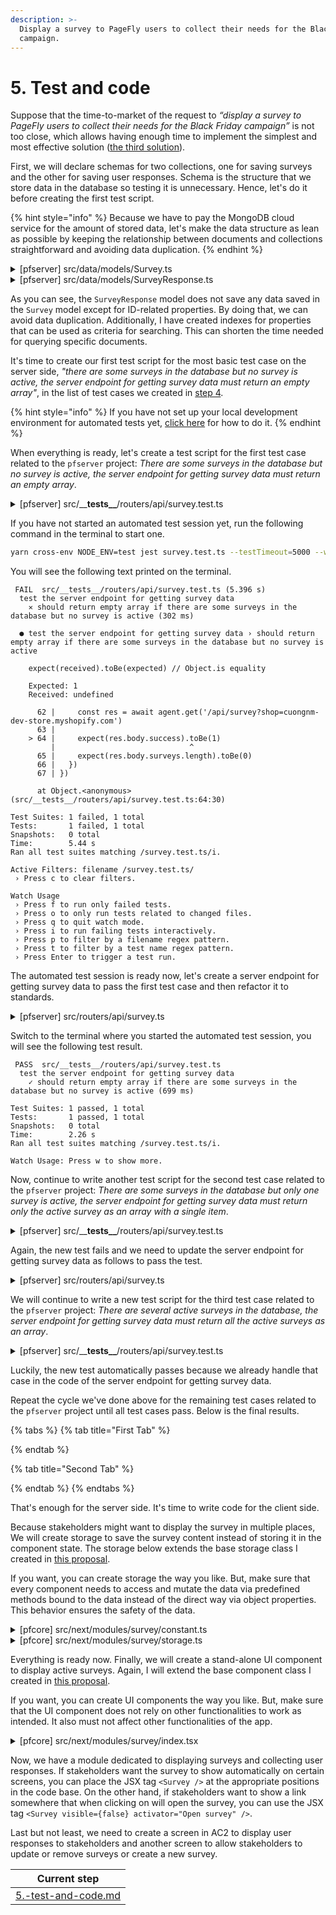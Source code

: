```yaml
---
description: >-
  Display a survey to PageFly users to collect their needs for the Black Friday
  campaign.
---
```


# 5. Test and code

Suppose that the time-to-market of the request to _“display a survey to PageFly users to collect their needs for the Black Friday campaign”_ is not too close, which allows having enough time to implement the simplest and most effective solution ([the third solution](3.-choose-one-solution.md#evaluate-the-third-solution)).

First, we will declare schemas for two collections, one for saving surveys and the other for saving user responses. Schema is the structure that we store data in the database so testing it is unnecessary. Hence, let's do it before creating the first test script.

{% hint style="info" %}
Because we have to pay the MongoDB cloud service for the amount of stored data, let's make the data structure as lean as possible by keeping the relationship between documents and collections straightforward and avoiding data duplication.
{% endhint %}

<details>

<summary>[pfserver] src/data/models/Survey.ts</summary>

```typescript
import mongoose, {Document} from 'mongoose'

// Define document type.
export type SurveyType = {
  _id: string
  title: string
  description?: string
  questions: [
    {
      _id: string
      type: 'text' | 'radio' | 'checkbox'
      question: string
      // Predefined answers are only required if the `type` is not 'text'.
      answers?: [
        {
          _id: string
          answer: string
        },
      ]
    },
  ]
  status: 'active' | 'inactive'
  // If both `startTime` and `endTime` are undefined, the survey will
  // always be visible until its `status` is set to 'inactive'.
  startTime?: Date
  endTime?: Date
  // If `includeLocations` is undefined, the survey will be visible in
  // all locations except locations defined for `excludeLocations`.
  includeLocations?: string[]
  // If `excludeLocations` is defined, the survey will be invisible in
  // all locations defined for `excludeLocations`.
  excludeLocations?: string[]
}

// Define model schema.
const surveySchema = new mongoose.Schema(
  {
    title: {
      type: String,
      required: true,
      index: true,
    },
    description: String,
    questions: [
      {
        _id: mongoose.Schema.Types.ObjectId,
        type: {
          type: String,
          enum: ['text', 'radio', 'checkbox'],
          required: true,
          index: true,
        },
        question: {
          type: String,
          required: true,
          index: true,
        },
        // Predefined answers are only required if the `type` is not 'text'.
        answers: [
          {
            _id: mongoose.Schema.Types.ObjectId,
            answer: {
              type: String,
              required: true,
              index: true,
            },
          },
        ],
      },
    ],
    status: {
      type: String,
      enum: ['active', 'inactive'],
      default: 'inactive',
      index: true,
    },
    // If both `startTime` and `endTime` are undefined, the survey will
    // always be visible until its `status` is set to 'inactive'.
    startTime: {
      type: Date,
      index: true,
    },
    endTime: {
      type: Date,
      index: true,
    },
    // If `includeLocations` is undefined, the survey will be visible in
    // all locations except locations defined for `excludeLocations`.
    includeLocations: [
      {
        type: String,
        index: true,
      },
    ],
    // If `excludeLocations` is defined, the survey will be invisible in
    // all locations defined for `excludeLocations`.
    excludeLocations: [
      {
        type: String,
        index: true,
      },
    ],
  },
  {timestamps: true}
)

surveySchema.pre('save', async function (next) {
  // Automatically generate `_id` for questions and answers.
  this.questions.forEach((question, qIndex) => {
    if (!question._id) {
      this.questions[qIndex]._id = new mongoose.Types.ObjectId()
    }

    question.answers.forEach((answer, aIndex) => {
      if (!answer._id) {
        this.questions[qIndex].answers[aIndex]._id = new mongoose.Types.ObjectId()
      }
    })
  })

  next()
})

const SurveyModel = mongoose.model<Document & SurveyType>('Survey', surveySchema)

export default SurveyModel
```

</details>

<details>

<summary>[pfserver] src/data/models/SurveyResponse.ts</summary>

````typescript
```typescript
import mongoose, {Document} from 'mongoose'

// Define document type.
export type SurveyResponseType = {
  _id?: string
  surveyId: string
  shopDomain?: string
  responses: {
    questionId: string
    // Answer ID is only available if the question `type` is not 'text'.
    answerId?: string[]
    // Text answer is only available if the question `type` is 'text'.
    textAnswer?: string
  }[]
}

// Define model schema.
const surveyResponseSchema = new mongoose.Schema(
  {
    surveyId: {
      type: mongoose.Schema.Types.ObjectId,
      required: true,
      index: true,
      ref: 'Survey',
    },
    shopDomain: {
      type: String,
      required: true,
      index: true,
      ref: 'Shop',
    },
    responses: [{
      questionId: mongoose.Schema.Types.ObjectId,
      // Answer ID is only available if the question `type` is not 'text'.
      answerId: [mongoose.Schema.Types.ObjectId],
      // Text answer is only available if the question `type` is 'text'.
      textAnswer: String,
    }],
  },
  { timestamps: true }
)

const SurveyResponseModel = mongoose.model<Document & SurveyResponseType>('SurveyResponse', surveyResponseSchema)

export default SurveyResponseModel
````

</details>

As you can see, the `SurveyResponse` model does not save any data saved in the `Survey` model except for ID-related properties. By doing that, we can avoid data duplication. Additionally, I have created indexes for properties that can be used as criteria for searching. This can shorten the time needed for querying specific documents.

It's time to create our first test script for the most basic test case on the server side, _"there are some surveys in the database but no survey is active, the server endpoint for getting survey data must return an empty array"_, in the list of test cases we created in [step 4](4.-write-test-cases.md).

{% hint style="info" %}
If you have not set up your local development environment for automated tests yet, [click here](../../test-driven-development-tdd.md#set-things-up) for how to do it.
{% endhint %}

When everything is ready, let's create a test script for the first test case related to the `pfserver` project: _There are some surveys in the database but no survey is active, the server endpoint for getting survey data must return an empty array_.

<details>

<summary>[pfserver] src/__<strong>tests__</strong>/routers/api/survey.test.ts</summary>

```typescript
import 'dotenv/config'
import request from 'supertest'
import mongoose from 'mongoose'
import { PageFlyServer } from '../../../server'
import SurveyModel from '../../../data/models/Survey'
import PageFlyShopifyHandler from '../../../handlers/shopify'

describe('test the server endpoint for getting survey data', () => {
  let server, handler, agent

  beforeAll(async () => {
    // Connect Mongoose to MongoDB.
    await mongoose.connect(process.env.MONGODB_URI_FOR_AUTOMATED_TESTS, { keepAlive: true })

    // Fake some environment variables.
    process.env.CATALOG_DATA_IMPORTED = 'yes'

    // Init PageFly server.
    server = new PageFlyServer()
    handler = new PageFlyShopifyHandler(server.app, null)

    handler.initRouting()

    // Init an agent for testing.
    agent = request.agent(server.app)

    // Clear mock data.
    await SurveyModel.deleteMany({})
  })

  afterAll(async () => {
    // Clear mock data.
    await SurveyModel.deleteMany({})

    // Disconnect from MongoDB.
    await mongoose.connection.close()
  })

  it('should return empty array if there are some surveys in the database but no survey is active', async () => {
    // Create mock data.
    await SurveyModel.insertMany([
      {
        title: 'Survey 1',
        questions: [
          {
            type: 'text',
            question: 'How are you today?'
          }
        ],
        status: 'inactive'
      },
      {
        title: 'Survey 2',
        questions: [
          {
            type: 'text',
            question: 'How can I help you today?'
          }
        ],
        status: 'inactive'
      },
    ])

    // Send a GET request to the API endpoint.
    const res = await agent.get('/api/survey?shop=cuongnm-dev-store.myshopify.com')

    expect(res.body.success).toBe(1)
    expect(res.body.surveys.length).toBe(0)
  })
})
```

</details>

If you have not started an automated test session yet, run the following command in the terminal to start one.

```sh
yarn cross-env NODE_ENV=test jest survey.test.ts --testTimeout=5000 --watchAll --detectOpenHandles
```

You will see the following text printed on the terminal.

```
 FAIL  src/__tests__/routers/api/survey.test.ts (5.396 s)
  test the server endpoint for getting survey data
    ✕ should return empty array if there are some surveys in the database but no survey is active (302 ms)

  ● test the server endpoint for getting survey data › should return empty array if there are some surveys in the database but no survey is active

    expect(received).toBe(expected) // Object.is equality

    Expected: 1
    Received: undefined

      62 |     const res = await agent.get('/api/survey?shop=cuongnm-dev-store.myshopify.com')
      63 |
    > 64 |     expect(res.body.success).toBe(1)
         |                              ^
      65 |     expect(res.body.surveys.length).toBe(0)
      66 |   })
      67 | })

      at Object.<anonymous> (src/__tests__/routers/api/survey.test.ts:64:30)

Test Suites: 1 failed, 1 total
Tests:       1 failed, 1 total
Snapshots:   0 total
Time:        5.44 s
Ran all test suites matching /survey.test.ts/i.

Active Filters: filename /survey.test.ts/
 › Press c to clear filters.

Watch Usage
 › Press f to run only failed tests.
 › Press o to only run tests related to changed files.
 › Press q to quit watch mode.
 › Press i to run failing tests interactively.
 › Press p to filter by a filename regex pattern.
 › Press t to filter by a test name regex pattern.
 › Press Enter to trigger a test run.
```

The automated test session is ready now, let's create a server endpoint for getting survey data to pass the first test case and then refactor it to standards.

<details>

<summary>[pfserver] src/routers/api/survey.ts</summary>

```typescript
import ShopModel from '../../data/models/Shop'
import SurveyModel from '../../data/models/Survey'
import {NextFunction, Request, Response} from 'express'

export async function handleGet(req: Request, res: Response, next?: NextFunction) {
  try {
    // Define query for getting active surveys.
    const query = { status: 'active' }

    // Query for active surveys.
    const surveys = await SurveyModel.find(query, '_id title description questions')

    res.status(200).json({success: 1, surveys})
  } catch (e) {
    res.status(500).json({success: 0, message: e.message || e})
  }
}
```

</details>

Switch to the terminal where you started the automated test session, you will see the following test result.

```
 PASS  src/__tests__/routers/api/survey.test.ts
  test the server endpoint for getting survey data
    ✓ should return empty array if there are some surveys in the database but no survey is active (699 ms)

Test Suites: 1 passed, 1 total
Tests:       1 passed, 1 total
Snapshots:   0 total
Time:        2.26 s
Ran all test suites matching /survey.test.ts/i.

Watch Usage: Press w to show more.
```

Now, continue to write another test script for the second test case related to the `pfserver` project: _There are some surveys in the database but only one survey is active, the server endpoint for getting survey data must return only the active survey as an array with a single item_.

<details>

<summary>[pfserver] src/__<strong>tests__</strong>/routers/api/survey.test.ts</summary>

```typescript
import 'dotenv/config'
import request from 'supertest'
import mongoose from 'mongoose'
import { PageFlyServer } from '../../../server'
import ShopModel from '../../../data/models/Shop'
import SurveyModel from '../../../data/models/Survey'
import PageFlyShopifyHandler from '../../../handlers/shopify'

describe('test the server endpoint for getting survey data', () => {
  let server, handler, agent

  beforeAll(async () => {
    // Connect Mongoose to MongoDB.
    await mongoose.connect(process.env.MONGODB_URI_FOR_AUTOMATED_TESTS, { keepAlive: true })

    // Fake some environment variables.
    process.env.CATALOG_DATA_IMPORTED = 'yes'

    // Init PageFly server.
    server = new PageFlyServer()
    handler = new PageFlyShopifyHandler(server.app, null)

    handler.initRouting()

    // Init an agent for testing.
    agent = request.agent(server.app)

    // Clear mock data.
    await SurveyModel.deleteMany({})
  })

  afterAll(async () => {
    // Clear mock data.
    await SurveyModel.deleteMany({})

    // Disconnect from MongoDB.
    await mongoose.connection.close()
  })

  it('should return empty array if there are some surveys in the database but no survey is active', async () => {
    // Create mock data.
    await SurveyModel.insertMany([
      {
        title: 'Survey 1',
        questions: [
          {
            type: 'text',
            question: 'How are you today?'
          }
        ],
        status: 'inactive'
      },
      {
        title: 'Survey 2',
        questions: [
          {
            type: 'text',
            question: 'How can I help you today?'
          }
        ],
        status: 'inactive'
      },
    ])

    // Send a GET request to the API endpoint.
    const res = await agent.get('/api/survey?shop=cuongnm-dev-store.myshopify.com')

    expect(res.body.success).toBe(1)
    expect(res.body.surveys.length).toBe(0)
  })

  it('should return only the active survey as an array with a single item if there are some surveys in the database but only one survey is active', async () => {
    // Create mock data.
    await SurveyModel.insertMany([
      {
        title: 'Survey 3',
        questions: [
          {
            type: 'text',
            question: 'What do you want me to do?'
          }
        ],
        status: 'active'
      },
    ])

    // Send a GET request to the API endpoint.
    let res = await agent.get('/api/survey?shop=cuongnm-dev-store.myshopify.com')

    expect(res.body.success).toBe(1)
    expect(res.body.surveys.length).toBe(1)

    // Create mock data to test survey active in a specified time range.
    await SurveyModel.insertMany([
      {
        title: 'Survey 3',
        questions: [
          {
            type: 'text',
            question: 'What do you want me to do?'
          }
        ],
        status: 'active',
        endTime: new Date(Date.now() - 24 * 60 * 60 * 1000),
      },
    ])

    // Send a GET request to the API endpoint.
    res = await agent.get('/api/survey?shop=cuongnm-dev-store.myshopify.com')

    expect(res.body.success).toBe(1)
    expect(res.body.surveys.length).toBe(1)

    // Create mock data to test survey active in specified locations.
    await SurveyModel.insertMany([
      {
        title: 'Survey 4',
        questions: [
          {
            type: 'text',
            question: 'What is your opinion for Black Friday campaign?'
          }
        ],
        status: 'active',
        includeLocations: ['US'],
      },
    ])

    await ShopModel.updateOne(
      { shopDomain: 'cuongnm-dev-store.myshopify.com' },
      { metadata: { country_code: 'VN' } },
      { upsert: true }
    )

    // Send a GET request to the API endpoint.
    res = await agent.get('/api/survey?shop=cuongnm-dev-store.myshopify.com')

    expect(res.body.success).toBe(1)
    expect(res.body.surveys.length).toBe(1)

    // Create mock data to test survey active all locations except specified locations.
    await SurveyModel.insertMany([
      {
        title: 'Survey 4',
        questions: [
          {
            type: 'text',
            question: 'What is your plan for Christmas Eve?'
          }
        ],
        status: 'active',
        excludeLocations: ['VN'],
      },
    ])

    // Send a GET request to the API endpoint.
    res = await agent.get('/api/survey?shop=cuongnm-dev-store.myshopify.com')

    expect(res.body.success).toBe(1)
    expect(res.body.surveys.length).toBe(1)
  })
})
```

</details>

Again, the new test fails and we need to update the server endpoint for getting survey data as follows to pass the test.

<details>

<summary>[pfserver] src/routers/api/survey.ts</summary>

```typescript
import ShopModel from '../../data/models/Shop'
import SurveyModel from '../../data/models/Survey'
import {NextFunction, Request, Response} from 'express'

export async function handleGet(req: Request, res: Response, next?: NextFunction) {
  try {
    // Get current time.
    const now = new Date()

    // Get the current shop location.
    const {shop: shopDomain} = req.session
    const shopData = await ShopModel.findOne({shopDomain})
    const shopLocation = shopData?.metadata?.country_code

    // Define query for getting active surveys.
    const query = {
      $and: [
        // Has active status.
        {status: 'active'},
        // Has start time undefined or earlier than the current time.
        {
          $or: [
            { startTime: null },
            { startTime: { $exists: false } },
            { startTime: { $lt: now } },
          ],
        },
        // Has end time undefined or later than the current time.
        {
          $or: [
            { endTime: null },
            { endTime: { $exists: false } },
            { endTime: { $gt: now } },
          ],
        },
        // Has included location undefined or includes the shop location.
        {
          $or: [
            { includeLocations: null },
            { includeLocations: { $exists: false } },
            { includeLocations: { $size: 0 } },
            { includeLocations: shopLocation },
          ],
        },
        // Has excluded location undefined or not includes the shop location.
        {
          $or: [
            { excludeLocations: null },
            { excludeLocations: { $exists: false } },
            { excludeLocations: { $size: 0 } },
            { excludeLocations: { $nin: [shopLocation] } },
          ],
        },
      ],
    }

    // Query for active surveys.
    const surveys = await SurveyModel.find(query, '_id title description questions')

    res.status(200).json({success: 1, surveys})
  } catch (e) {
    res.status(500).json({success: 0, message: e.message || e})
  }
}
```

</details>

We will continue to write a new test script for the third test case related to the `pfserver` project: _There are several active surveys in the database, the server endpoint for getting survey data must return all the active surveys as an array_.

<details>

<summary>[pfserver] src/__<strong>tests__</strong>/routers/api/survey.test.ts</summary>

```typescript
import 'dotenv/config'
import request from 'supertest'
import mongoose from 'mongoose'
import { PageFlyServer } from '../../../server'
import ShopModel from '../../../data/models/Shop'
import SurveyModel from '../../../data/models/Survey'
import PageFlyShopifyHandler from '../../../handlers/shopify'

describe('test the server endpoint for getting survey data', () => {
  let server, handler, agent

  beforeAll(async () => {
    // Connect Mongoose to MongoDB.
    await mongoose.connect(process.env.MONGODB_URI_FOR_AUTOMATED_TESTS, { keepAlive: true })

    // Fake some environment variables.
    process.env.CATALOG_DATA_IMPORTED = 'yes'

    // Init PageFly server.
    server = new PageFlyServer()
    handler = new PageFlyShopifyHandler(server.app, null)

    handler.initRouting()

    // Init an agent for testing.
    agent = request.agent(server.app)

    // Clear mock data.
    await SurveyModel.deleteMany({})
  })

  afterAll(async () => {
    // Clear mock data.
    await SurveyModel.deleteMany({})

    // Disconnect from MongoDB.
    await mongoose.connection.close()
  })

  it('should return empty array if there are some surveys in the database but no survey is active', async () => {
    // Create mock data.
    await SurveyModel.insertMany([
      {
        title: 'Survey 1',
        questions: [
          {
            type: 'text',
            question: 'How are you today?'
          }
        ],
        status: 'inactive'
      },
      {
        title: 'Survey 2',
        questions: [
          {
            type: 'text',
            question: 'How can I help you today?'
          }
        ],
        status: 'inactive'
      },
    ])

    // Send a GET request to the API endpoint.
    const res = await agent.get('/api/survey?shop=cuongnm-dev-store.myshopify.com')

    expect(res.body.success).toBe(1)
    expect(res.body.surveys.length).toBe(0)
  })

  it('should return only the active survey as an array with a single item if there are some surveys in the database but only one survey is active', async () => {
    // Create mock data.
    await SurveyModel.insertMany([
      {
        title: 'Survey 3',
        questions: [
          {
            type: 'text',
            question: 'What do you want me to do?'
          }
        ],
        status: 'active'
      },
    ])

    // Send a GET request to the API endpoint.
    let res = await agent.get('/api/survey?shop=cuongnm-dev-store.myshopify.com')

    expect(res.body.success).toBe(1)
    expect(res.body.surveys.length).toBe(1)

    // Create mock data to test survey active in a specified time range.
    await SurveyModel.insertMany([
      {
        title: 'Survey 4',
        questions: [
          {
            type: 'text',
            question: 'What do you want me to do?'
          }
        ],
        status: 'active',
        endTime: new Date(Date.now() - 24 * 60 * 60 * 1000),
      },
    ])

    // Send a GET request to the API endpoint.
    res = await agent.get('/api/survey?shop=cuongnm-dev-store.myshopify.com')

    expect(res.body.success).toBe(1)
    expect(res.body.surveys.length).toBe(1)

    // Create mock data to test survey active in specified locations.
    await SurveyModel.insertMany([
      {
        title: 'Survey 5',
        questions: [
          {
            type: 'text',
            question: 'What is your opinion for Black Friday campaign?'
          }
        ],
        status: 'active',
        includeLocations: ['US'],
      },
    ])

    await ShopModel.updateOne(
      { shopDomain: 'cuongnm-dev-store.myshopify.com' },
      { metadata: { country_code: 'VN' } },
      { upsert: true }
    )

    // Send a GET request to the API endpoint.
    res = await agent.get('/api/survey?shop=cuongnm-dev-store.myshopify.com')

    expect(res.body.success).toBe(1)
    expect(res.body.surveys.length).toBe(1)

    // Create mock data to test survey active in all locations except specified locations.
    await SurveyModel.insertMany([
      {
        title: 'Survey 6',
        questions: [
          {
            type: 'text',
            question: 'What is your plan for Christmas Eve?'
          }
        ],
        status: 'active',
        excludeLocations: ['VN'],
      },
    ])

    // Send a GET request to the API endpoint.
    res = await agent.get('/api/survey?shop=cuongnm-dev-store.myshopify.com')

    expect(res.body.success).toBe(1)
    expect(res.body.surveys.length).toBe(1)
  })

  it('should return all the active surveys as an array if there are several active surveys in the database', async () => {
    // Update mock data to test survey active in a specified time range..
    await SurveyModel.updateOne(
      { title: 'Survey 4' },
      {
        startTime: new Date(Date.now() - 24 * 60 * 60 * 1000),
        endTime: new Date(Date.now() + 24 * 60 * 60 * 1000),
      }
    )

    // Send a GET request to the API endpoint.
    let res = await agent.get('/api/survey?shop=cuongnm-dev-store.myshopify.com')

    expect(res.body.success).toBe(1)
    expect(res.body.surveys.length).toBe(2)

    // Update mock data to test survey active in specified locations.
    await SurveyModel.updateOne(
      { title: 'Survey 5' },
      { includeLocations: ['VN'] }
    )

    // Send a GET request to the API endpoint.
    res = await agent.get('/api/survey?shop=cuongnm-dev-store.myshopify.com')

    expect(res.body.success).toBe(1)
    expect(res.body.surveys.length).toBe(3)

    // Update mock data to test survey active in all locations except specified locations.
    await SurveyModel.updateOne(
      { title: 'Survey 6' },
      { excludeLocations: ['US'] }
    )

    // Send a GET request to the API endpoint.
    res = await agent.get('/api/survey?shop=cuongnm-dev-store.myshopify.com')

    expect(res.body.success).toBe(1)
    expect(res.body.surveys.length).toBe(4)
  })
})
```

</details>

Luckily, the new test automatically passes because we already handle that case in the code of the server endpoint for getting survey data.

Repeat the cycle we've done above for the remaining test cases related to the `pfserver` project until all test cases pass. Below is the final results.

{% tabs %}
{% tab title="First Tab" %}

{% endtab %}

{% tab title="Second Tab" %}

{% endtab %}
{% endtabs %}

That's enough for the server side. It's time to write code for the client side.

Because stakeholders might want to display the survey in multiple places, We will create storage to save the survey content instead of storing it in the component state. The storage below extends the base storage class I created in [this proposal](../../refactor-pagefly-applying-oop/apply-the-oop-concept-to-refactor-pagefly/storage-mechanism.md).

If you want, you can create storage the way you like. But, make sure that every component needs to access and mutate the data via predefined methods bound to the data instead of the direct way via object properties. This behavior ensures the safety of the data.

<details>

<summary>[pfcore] src/next/modules/survey/constant.ts</summary>

```typescript
export const SURVEY_API_ENDPOINT = '/api/survey'
```

</details>

<details>

<summary>[pfcore] src/next/modules/survey/storage.ts</summary>

```typescript
import Storage from '@/@refactoring/includes/storage'
import { SURVEY_API_ENDPOINT } from '@/modules/survey/constant'

export type SurveyDataType = {
  surveys: {
    _id: string
    title: string
    description: string
    questions: [{
      _id: string
      type: 'text' | 'radio' | 'checkbox'
      question: string
      // Predefined answers are only required if the `type` is not 'text'.
      answers?: [{
        _id: string
        answer: string
      }]
    }]
  }[]
}

/**
 * Define storage for storing survey data.
 */
export default class SurveyStorage extends Storage<SurveyDataType, SurveyDataType> {
  // Define API endpoints for requesting data.
  static syncWithServerURL = SURVEY_API_ENDPOINT
}
```

</details>

Everything is ready now. Finally, we will create a stand-alone UI component to display active surveys. Again, I will extend the base component class I created in [this proposal](../../refactor-pagefly-applying-oop/apply-the-oop-concept-to-refactor-pagefly/refactor-ui-components.md).

If you want, you can create UI components the way you like. But, make sure that the UI component does not rely on other functionalities to work as intended. It also must not affect other functionalities of the app.

<details>

<summary>[pfcore] src/next/modules/survey/index.tsx</summary>

```typescript
import Component, { StringMapping } from '@/@refactoring/includes/component'
import SurveyStorage, { SurveyDataType } from '@/modules/survey/storage'
import { t } from 'i18next'
import { debounce } from 'lodash'
import { ReactNode } from 'react'
import { Modal } from '@shopify/polaris'
import { SURVEY_API_ENDPOINT } from '@/modules/survey/constant'
import { fetchWithSessionToken } from '@/views/embed/session-token-helper'

type SurveyPropsType = {
  visible?: boolean
  activator?: ReactNode
}

type SurveyStateType = SurveyDataType & {
  visible: boolean
  currentSurveyIndex: number
}

type UserResponseType = {
  [surveyId: string]: {
    answers: {
      [questionId: string]: {
        // Answer ID is only available if the question `type` is not 'text'.
        answerId?: string[]
        // Text answer is only available if the question `type` is 'text'.
        textAnswer?: string
      }
    }
  }
}

export default class Survey extends Component<SurveyPropsType, SurveyStateType> {
  // Define storage to populate component state from in `defaultProps`.
  static defaultProps = {
    storages: [SurveyStorage]
  }

  // Define mapping from storage data to component state.
  static storageToState: StringMapping = { 'SurveyStorage.surveys': 'surveys' }

  // Define the initial component state.
  state: SurveyStateType = { surveys: [], visible: true, currentSurveyIndex: 0 }

  // Define a variable to hold user responses.
  responses: UserResponseType = {}

  constructor(props) {
    super(props)

    // Populate initial state.
    if (props.visible !== undefined) {
      this.state.visible = props.visible
    }
  }

  /**
   * Method to close the survey modal.
   */
  closeModal = () => this.setState({ visible: false })

  /**
   * Method to POST user responses to server.
   */
  saveUserResponses = () => {
    // Send user responses to the server.
    if (Object.keys(this.responses).length) {
      fetchWithSessionToken(SURVEY_API_ENDPOINT, {
        method: 'POST',
        headers: {
          'Content-Type': 'application/json'
        },
        body: JSON.stringify({ data: this.responses })
      })
        .catch(console.error)
    }

    // Close the survey modal.
    this.closeModal()
  }

  /**
   * Method to handle changes in form fields.
   */
  handleChange = debounce(e => {
    const { surveys, currentSurveyIndex } = this.state

    // Update user responses.
    const surveyId = surveys[currentSurveyIndex]._id
    const questionId = e.target.name

    if (!this.responses[surveyId]) {
      this.responses[surveyId] = { answers: {} }
    }

    if (e.target.type === 'text') {
      this.responses[surveyId].answers[questionId] = { textAnswer: e.target.value }
    } else {
      if (!this.responses[surveyId].answers[questionId]) {
        this.responses[surveyId].answers[questionId] = { answerId: [] }
      }

      if (e.target.type === 'radio') {
        this.responses[surveyId].answers[questionId].answerId = [e.target.value]
      } else {
        // Handle checkboxes.
        if (e.target.checked) {
          if (!this.responses[surveyId].answers[questionId].answerId.includes(e.target.value)) {
            this.responses[surveyId].answers[questionId].answerId.push(e.target.value)
          }
        } else  {
          const index = this.responses[surveyId].answers[questionId].answerId.indexOf(e.target.value)

          if (index > -1) {
            this.responses[surveyId].answers[questionId].answerId.splice(index, 1)
          }
        }
      }
    }
  }, 200)

  render(): ReactNode {
    const { activator } = this.props
    const { surveys, visible, currentSurveyIndex } = this.state

    if (!surveys?.length || !visible && !activator) {
      return null
    }

    const currentSurvey = surveys[currentSurveyIndex]

    return <>
      {activator && <a href="#survey" onClick={() => this.setState({ visible: !visible })}>
        {activator}
      </a>}
      <Modal
        open={visible}
        onClose={this.closeModal}
        title={currentSurvey.title}
        primaryAction={{
          content: t('SAVE'),
          onAction: this.saveUserResponses,
        }}
        secondaryActions={[
          ...(surveys.length > 1 ? [
            {
              content: '<',
              disabled: currentSurveyIndex === 0,
              onAction: () => this.setState({ currentSurveyIndex: currentSurveyIndex - 1 }),
            },
            {
              content: '>',
              disabled: currentSurveyIndex === surveys.length - 1,
              onAction: () => this.setState({ currentSurveyIndex: currentSurveyIndex + 1 }),
            },
          ] : []),
          {
            content: t('CANCEL'),
            onAction: this.closeModal,
          },
        ]}
      >
        <form onSubmit={e => e.preventDefault()}>
          {currentSurvey.description && <legend>{currentSurvey.description}</legend>}
          {currentSurvey.questions.map(question => {
            const response = this.responses[currentSurvey._id]?.answers?.[question._id]

            return <div key={question._id}>
              <label>{question.question}</label>
              {
                question.type === 'text'
                  ? <input
                    type="text"
                    name={question._id}
                    onChange={this.handleChange}
                    defaultValue={response?.textAnswer}
                  />
                  : question.answers.map(answer => <div>
                    <input
                      value={answer._id}
                      name={question._id}
                      type={question.type}
                      onChange={this.handleChange}
                      defaultChecked={response?.answerId?.includes(answer._id)}
                    />
                    <span>{answer.answer}</span>
                  </div>)
              }
            </div>
          })}
        </form>
      </Modal>
    </>
  }
}
```

</details>

Now, we have a module dedicated to displaying surveys and collecting user responses. If stakeholders want the survey to show automatically on certain screens, you can place the JSX tag `<Survey />` at the appropriate positions in the code base. On the other hand, if stakeholders want to show a link somewhere that when clicking on will open the survey, you can use the JSX tag `<Survey visible={false} activator="Open survey" />`.

Last but not least, we need to create a screen in AC2 to display user responses to stakeholders and another screen to allow stakeholders to update or remove surveys or create a new survey.

|                            Current step                           |
| :---------------------------------------------------------------: |
| [5.-test-and-code.md](../processes/5.-test-and-code.md "mention") |
